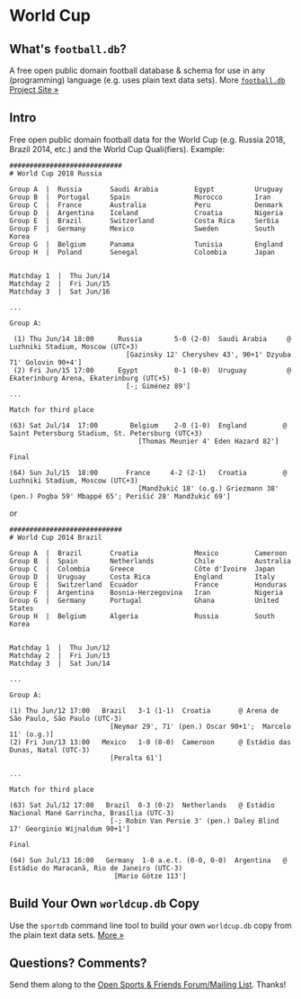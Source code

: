 # World Cup

## What's `football.db`?

A free open public domain football database & schema
for use in any (programming) language (e.g. uses plain text data sets).
More [`football.db` Project Site »](http://openfootball.github.io)

## Intro

Free open public domain football data for the World Cup (e.g. Russia 2018, Brazil 2014, etc.)
and the World Cup Quali(fiers). Example:

```
############################
# World Cup 2018 Russia

Group A  |  Russia       Saudi Arabia         Egypt          Uruguay
Group B  |  Portugal     Spain                Morocco        Iran
Group C  |  France       Australia            Peru           Denmark
Group D  |  Argentina    Iceland              Croatia        Nigeria
Group E  |  Brazil       Switzerland          Costa Rica     Serbia
Group F  |  Germany      Mexico               Sweden         South Korea
Group G  |  Belgium      Panama               Tunisia        England
Group H  |  Poland       Senegal              Colombia       Japan


Matchday 1  |  Thu Jun/14
Matchday 2  |  Fri Jun/15
Matchday 3  |  Sat Jun/16

...

Group A:

 (1) Thu Jun/14 18:00      Russia        5-0 (2-0)  Saudi Arabia     @ Luzhniki Stadium, Moscow (UTC+3)
                             [Gazinsky 12' Cheryshev 43', 90+1' Dzyuba 71' Golovin 90+4']
 (2) Fri Jun/15 17:00      Egypt         0-1 (0-0)  Uruguay          @ Ekaterinburg Arena, Ekaterinburg (UTC+5)
                             [-; Giménez 89']
...

Match for third place

(63) Sat Jul/14  17:00        Belgium    2-0 (1-0)  England         @ Saint Petersburg Stadium, St. Petersburg (UTC+3)
                                [Thomas Meunier 4' Eden Hazard 82']

Final

(64) Sun Jul/15  18:00       France     4-2 (2-1)   Croatia         @ Luzhniki Stadium, Moscow (UTC+3)
                                [Mandžukić 18' (o.g.) Griezmann 38' (pen.) Pogba 59' Mbappé 65'; Perišić 28' Mandžukić 69']

```

or

```
############################
# World Cup 2014 Brazil

Group A  |  Brazil       Croatia              Mexico         Cameroon
Group B  |  Spain        Netherlands          Chile          Australia
Group C  |  Colombia     Greece               Côte d'Ivoire  Japan
Group D  |  Uruguay      Costa Rica           England        Italy
Group E  |  Switzerland  Ecuador              France         Honduras
Group F  |  Argentina    Bosnia-Herzegovina   Iran           Nigeria
Group G  |  Germany      Portugal             Ghana          United States
Group H  |  Belgium      Algeria              Russia         South Korea


Matchday 1  |  Thu Jun/12
Matchday 2  |  Fri Jun/13
Matchday 3  |  Sat Jun/14

...

Group A:

(1) Thu Jun/12 17:00   Brazil   3-1 (1-1)  Croatia       @ Arena de São Paulo, São Paulo (UTC-3)
                         [Neymar 29', 71' (pen.) Oscar 90+1';  Marcelo 11' (o.g.)]
(2) Fri Jun/13 13:00   Mexico   1-0 (0-0)  Cameroon      @ Estádio das Dunas, Natal (UTC-3)
                         [Peralta 61'] 

...

Match for third place

(63) Sat Jul/12 17:00   Brazil  0-3 (0-2)  Netherlands   @ Estádio Nacional Mané Garrincha, Brasília (UTC-3)
                         [-; Robin Van Persie 3' (pen.) Daley Blind 17' Georginio Wijnaldum 90+1']

Final

(64) Sun Jul/13 16:00   Germany  1-0 a.e.t. (0-0, 0-0)  Argentina   @ Estádio do Maracanã, Rio de Janeiro (UTC-3)
                          [Mario Götze 113']

```


## Build Your Own `worldcup.db` Copy

Use the `sportdb` command line tool to build your own `worldcup.db` copy
from the plain text data sets. [More »](https://github.com/openfootball/datafile)


## Questions? Comments?

Send them along to the
[Open Sports & Friends Forum/Mailing List](http://groups.google.com/group/opensport).
Thanks!
